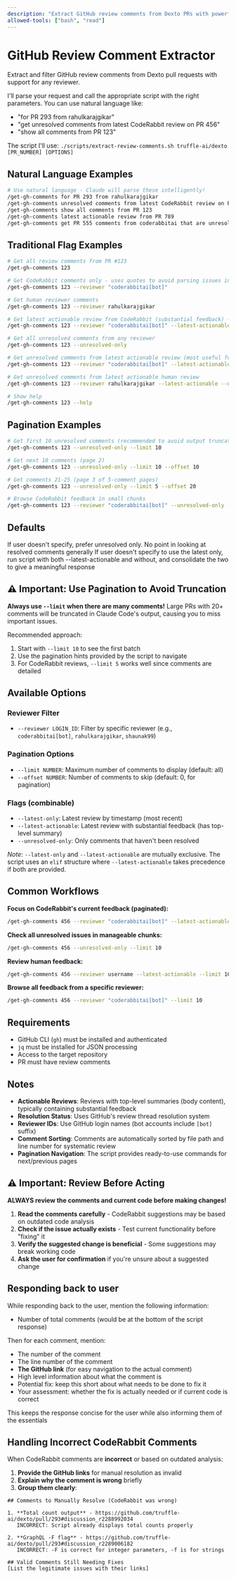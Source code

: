 ```yaml
---
description: "Extract GitHub review comments from Dexto PRs with powerful filtering options"
allowed-tools: ["bash", "read"]
---
```


# GitHub Review Comment Extractor

Extract and filter GitHub review comments from Dexto pull requests with support for any reviewer.

I'll parse your request and call the appropriate script with the right parameters. You can use natural language like:
- "for PR 293 from rahulkarajgikar" 
- "get unresolved comments from latest CodeRabbit review on PR 456"
- "show all comments from PR 123"

The script I'll use: `./scripts/extract-review-comments.sh truffle-ai/dexto [PR_NUMBER] [OPTIONS]`

## Natural Language Examples

```bash
# Use natural language - Claude will parse these intelligently!
/get-gh-comments for PR 293 from rahulkarajgikar
/get-gh-comments unresolved comments from latest CodeRabbit review on PR 456  
/get-gh-comments show all comments from PR 123
/get-gh-comments latest actionable review from PR 789
/get-gh-comments get PR 555 comments from coderabbitai that are unresolved
```

## Traditional Flag Examples

```bash
# Get all review comments from PR #123
/get-gh-comments 123

# Get CodeRabbit comments only - uses quotes to avoid parsing issues in shell
/get-gh-comments 123 --reviewer "coderabbitai[bot]"

# Get human reviewer comments  
/get-gh-comments 123 --reviewer rahulkarajgikar

# Get latest actionable review from CodeRabbit (substantial feedback) - quotes to avoid issues in shell
/get-gh-comments 123 --reviewer "coderabbitai[bot]" --latest-actionable

# Get all unresolved comments from any reviewer
/get-gh-comments 123 --unresolved-only

# Get unresolved comments from latest actionable review (most useful for CodeRabbit)
/get-gh-comments 123 --reviewer "coderabbitai[bot]" --latest-actionable --unresolved-only

# Get unresolved comments from latest actionable human review
/get-gh-comments 123 --reviewer rahulkarajgikar --latest-actionable --unresolved-only

# Show help
/get-gh-comments 123 --help
```

## Pagination Examples

```bash
# Get first 10 unresolved comments (recommended to avoid output truncation)
/get-gh-comments 123 --unresolved-only --limit 10

# Get next 10 comments (page 2)
/get-gh-comments 123 --unresolved-only --limit 10 --offset 10

# Get comments 21-25 (page 3 of 5-comment pages)
/get-gh-comments 123 --unresolved-only --limit 5 --offset 20

# Browse CodeRabbit feedback in small chunks
/get-gh-comments 123 --reviewer "coderabbitai[bot]" --unresolved-only --limit 5
```

## Defaults

If user doesn't specify, prefer unresolved only. No point in looking at resolved comments generally
If user doesn't specify to use the latest only, run script with both --latest-actionable and without, and consolidate the two to give a meaningful response

## ⚠️ Important: Use Pagination to Avoid Truncation

**Always use `--limit` when there are many comments!** Large PRs with 20+ comments will be truncated in Claude Code's output, causing you to miss important issues. 

Recommended approach:
1. Start with `--limit 10` to see the first batch
2. Use the pagination hints provided by the script to navigate
3. For CodeRabbit reviews, `--limit 5` works well since comments are detailed

## Available Options

### Reviewer Filter
- `--reviewer LOGIN_ID`: Filter by specific reviewer (e.g., `coderabbitai[bot]`, `rahulkarajgikar`, `shaunak99`)

### Pagination Options
- `--limit NUMBER`: Maximum number of comments to display (default: all)
- `--offset NUMBER`: Number of comments to skip (default: 0, for pagination)

### Flags (combinable)
- `--latest-only`: Latest review by timestamp (most recent)
- `--latest-actionable`: Latest review with substantial feedback (has top-level summary)  
- `--unresolved-only`: Only comments that haven't been resolved

*Note*: `--latest-only` and `--latest-actionable` are mutually exclusive. The script uses an `elif` structure where `--latest-actionable` takes precedence if both are provided.

## Common Workflows

**Focus on CodeRabbit's current feedback (paginated):**
```bash
/get-gh-comments 456 --reviewer "coderabbitai[bot]" --latest-actionable --unresolved-only --limit 5
```

**Check all unresolved issues in manageable chunks:**
```bash  
/get-gh-comments 456 --unresolved-only --limit 10
```

**Review human feedback:**
```bash
/get-gh-comments 456 --reviewer username --latest-actionable --limit 10
```

**Browse all feedback from a specific reviewer:**
```bash
/get-gh-comments 456 --reviewer "coderabbitai[bot]" --limit 10
```

## Requirements

- GitHub CLI (`gh`) must be installed and authenticated
- `jq` must be installed for JSON processing
- Access to the target repository
- PR must have review comments

## Notes

- **Actionable Reviews**: Reviews with top-level summaries (body content), typically containing substantial feedback
- **Resolution Status**: Uses GitHub's review thread resolution system
- **Reviewer IDs**: Use GitHub login names (bot accounts include `[bot]` suffix)
- **Comment Sorting**: Comments are automatically sorted by file path and line number for systematic review
- **Pagination Navigation**: The script provides ready-to-use commands for next/previous pages


## ⚠️ Important: Review Before Acting

**ALWAYS review the comments and current code before making changes!**

1. **Read the comments carefully** - CodeRabbit suggestions may be based on outdated code analysis
2. **Check if the issue actually exists** - Test current functionality before "fixing" it
3. **Verify the suggested change is beneficial** - Some suggestions may break working code
4. **Ask the user for confirmation** if you're unsure about a suggested change

## Responding back to user

While responding back to the user, mention the following information:
- Number of total comments (would be at the bottom of the script response)

Then for each comment, mention:
- The number of the comment
- The line number of the comment  
- **The GitHub link** (for easy navigation to the actual comment)
- High level information about what the comment is
- Potential fix: keep this short about what needs to be done to fix it
- Your assessment: whether the fix is actually needed or if current code is correct

This keeps the response concise for the user while also informing them of the essentials

## Handling Incorrect CodeRabbit Comments

When CodeRabbit comments are **incorrect** or based on outdated analysis:

1. **Provide the GitHub links** for manual resolution as invalid
2. **Explain why the comment is wrong** briefly  
3. **Group them clearly**:

```
## Comments to Manually Resolve (CodeRabbit was wrong)

1. **Total count output** - https://github.com/truffle-ai/dexto/pull/293#discussion_r2288992034
   INCORRECT: Script already displays total counts properly

2. **GraphQL -F flag** - https://github.com/truffle-ai/dexto/pull/293#discussion_r2289006182
   INCORRECT: -F is correct for integer parameters, -f is for strings

## Valid Comments Still Needing Fixes
[List the legitimate issues with their links]
```
